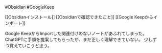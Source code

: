 #Obsidian #GoogleKeep

[[Obsidianインストール]]
[[Obsidianで確認できたこと]]
[[Google Keepからインポート]]

Google KeepからImportした関連付けのないノートがあふれてしまった。
ChatGPTに手順を提案してもらったが、まだ正しく理解できていない。
少しずつ覚えていこうと思う。

